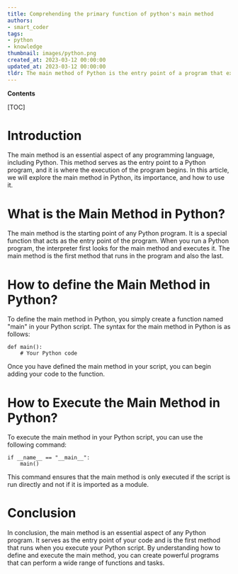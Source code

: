 ```yaml
---
title: Comprehending the primary function of python's main method
authors:
- smart_coder
tags:
- python
- knowledge
thumbnail: images/python.png
created_at: 2023-03-12 00:00:00
updated_at: 2023-03-12 00:00:00
tldr: The main method of Python is the entry point of a program that executes a predefined set of instructions when the program is run.
---
```


**Contents**

[TOC]

# Introduction

The main method is an essential aspect of any programming language, including Python. This method serves as the entry point to a Python program, and it is where the execution of the program begins. In this article, we will explore the main method in Python, its importance, and how to use it.

# What is the Main Method in Python?

The main method is the starting point of any Python program. It is a special function that acts as the entry point of the program. When you run a Python program, the interpreter first looks for the main method and executes it. The main method is the first method that runs in the program and also the last.

# How to define the Main Method in Python?

To define the main method in Python, you simply create a function named "main" in your Python script. The syntax for the main method in Python is as follows:

```
def main():
    # Your Python code
```

Once you have defined the main method in your script, you can begin adding your code to the function.

# How to Execute the Main Method in Python?

To execute the main method in your Python script, you can use the following command:

```
if __name__ == "__main__":
    main()
```

This command ensures that the main method is only executed if the script is run directly and not if it is imported as a module. 

# Conclusion

In conclusion, the main method is an essential aspect of any Python program. It serves as the entry point of your code and is the first method that runs when you execute your Python script. By understanding how to define and execute the main method, you can create powerful programs that can perform a wide range of functions and tasks.
